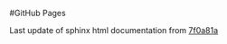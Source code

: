 #GitHub Pages

Last update of sphinx html documentation from [7f0a81a](https://github.com/lanl/ecopop/tree/7f0a81a88a2b1c7f9ac49387ab41a9d61511f1a3)
